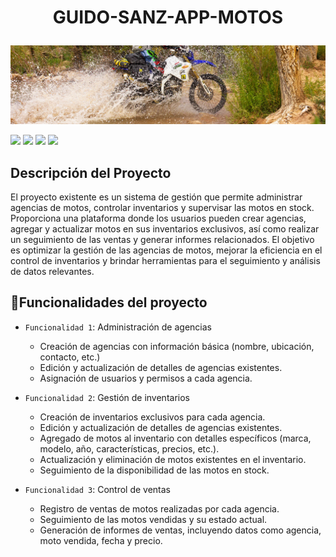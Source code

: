 <h1 align="center">
  <p align="center">GUIDO-SANZ-APP-MOTOS</p>
</h1>

![Imagen ilustrativa](https://github.com/guido-sanz/guido-sanz-parcial1/blob/main/img/ColDualSptNoRack.jpg)

<p align="left">
   <img src="https://img.shields.io/badge/STATUS-EN%20DESAROLLO-green">
   <img src="https://img.shields.io/badge/LANGUAJE-.NET-blueviolet">
   <img src="https://img.shields.io/badge/VERSION-1.0-blue">
   <img src="https://img.shields.io/badge/LICENSE-ISTEA-orange"> 
</p>

<h2>Descripción del Proyecto</h2>
<p>El proyecto existente es un sistema de gestión que permite administrar agencias de motos, controlar inventarios y supervisar las motos en stock. Proporciona una plataforma donde los usuarios pueden crear agencias, agregar y actualizar motos en sus inventarios exclusivos, así como realizar un seguimiento de las ventas y generar informes relacionados. El objetivo es optimizar la gestión de las agencias de motos, mejorar la eficiencia en el control de inventarios y brindar herramientas para el seguimiento y análisis de datos relevantes.</p>

## :hammer:Funcionalidades del proyecto

- `Funcionalidad 1`: Administración de agencias
    - Creación de agencias con información básica (nombre, ubicación, contacto, etc.)
    - Edición y actualización de detalles de agencias existentes.
    - Asignación de usuarios y permisos a cada agencia.
      
- `Funcionalidad 2`: Gestión de inventarios
    - Creación de inventarios exclusivos para cada agencia.
    - Edición y actualización de detalles de agencias existentes.
    - Agregado de motos al inventario con detalles específicos (marca, modelo, año, características, precios, etc.).
    - Actualización y eliminación de motos existentes en el inventario.
    - Seguimiento de la disponibilidad de las motos en stock.

- `Funcionalidad 3`: Control de ventas
    - Registro de ventas de motos realizadas por cada agencia.
    - Seguimiento de las motos vendidas y su estado actual.
    - Generación de informes de ventas, incluyendo datos como agencia, moto vendida, fecha y precio.
